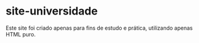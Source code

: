 # site-universidade
Este site foi criado apenas para fins de estudo e prática, utilizando apenas HTML puro. 
